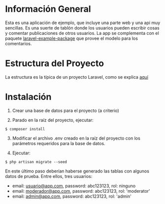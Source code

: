 # Información General
Esta es una aplicación de ejemplo, que incluye una parte web y una api muy sencillas.
Es una suerte de tablón donde los usuarios pueden escribir cosas y comentar publicaciones de otros usuarios.
La app se complementa con el paquete <a href="https://github.com/iehurtado/laravel-example-package">laravel-example-package</a> que provee el modelo para los comentarios.

# Estructura del Proyecto
La estructura es la típica de un proyecto Laravel, como se explica <a href="https://laravel.com/docs/8.x/structure">aquí</a>

# Instalación
1. Crear una base de datos para el proyecto (a criterio)

2. Parado en la raíz del proyecto, ejecutar:
```
$ composer install
```

3. Modificar el archivo .env creado en la raíz del proyecto con los parámetros requeridos para la base de datos.

4. Ejecutar:
```
$ php artisan migrate --seed
```

En este último paso deberían haberse generado las tablas con algunos datos de prueba. Entre ellos, tres usuarios:
- email: usuario@app.com, password: abc123123, rol: ninguno
- email: moderador@app.com, password: abc123123, rol: 'moderator'
- email: admin@app.com, password: abc123123, rol: 'admin'
